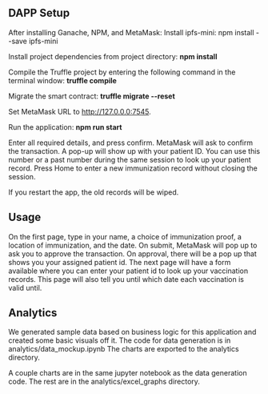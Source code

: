 
## DAPP Setup
After installing Ganache, NPM, and MetaMask:
Install ipfs-mini: 
npm install --save ipfs-mini

Install project dependencies from project directory: **npm install**
   
Compile the Truffle project by entering the following command in the terminal window:
**truffle compile**
   
Migrate the smart contract:
**truffle migrate --reset**

Set MetaMask URL to http://127.0.0.0:7545.
   
Run the application: **npm run start**

Enter all required details, and press confirm. MetaMask will ask to confirm the transaction.
A pop-up will show up with your patient ID.
You can use this number or a past number during the same session to look up your patient record.
Press Home to enter a new immunization record without closing the session.

If you restart the app, the old records will be wiped.

## Usage
On the first page, type in your name, a choice of immunization proof, a location of immunization, and the date. 
On submit, MetaMask will pop up to ask you to approve the transaction.
On approval, there will be a pop up that shows you your assigned patient id.
The next page will have a form available where you can enter your patient id to look up your vaccination records.
This page will also tell you until which date each vaccination is valid until.

## Analytics
We generated sample data based on business logic for this application and created some basic visuals off it.
The code for data generation is in analytics/data_mockup.ipynb
The charts are exported to the analytics directory.

A couple charts are in the same jupyter notebook as the data generation code.
The rest are in the analytics/excel_graphs directory.



